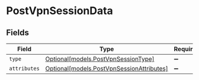 # PostVpnSessionData


## Fields

| Field                                                                              | Type                                                                               | Required                                                                           | Description                                                                        |
| ---------------------------------------------------------------------------------- | ---------------------------------------------------------------------------------- | ---------------------------------------------------------------------------------- | ---------------------------------------------------------------------------------- |
| `type`                                                                             | [Optional[models.PostVpnSessionType]](../models/postvpnsessiontype.md)             | :heavy_minus_sign:                                                                 | N/A                                                                                |
| `attributes`                                                                       | [Optional[models.PostVpnSessionAttributes]](../models/postvpnsessionattributes.md) | :heavy_minus_sign:                                                                 | N/A                                                                                |